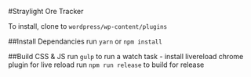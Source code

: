 #Straylight Ore Tracker

To install, clone to `wordpress/wp-content/plugins`

##Install Dependancies
run `yarn` or `npm install`

##Build CSS & JS
run `gulp` to run a watch task - install livereload chrome plugin for live reload
run `npm run release` to build for release


